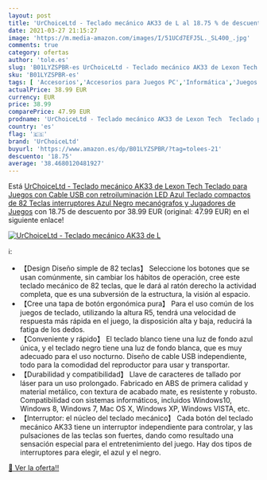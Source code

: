 ```yaml
---
layout: post
title: 'UrChoiceLtd - Teclado mecánico AK33 de L al 18.75 % de descuento'
date: 2021-03-27 21:15:27
image: 'https://m.media-amazon.com/images/I/51UCd7EFJ5L._SL400_.jpg'
comments: true
category: ofertas
author: 'tole.es'
slug: 'B01LYZSPBR-es UrChoiceLtd - Teclado mecánico AK33 de Lexon Tech Teclado...'
sku: 'B01LYZSPBR-es'
tags: [ 'Accesorios','Accesorios para Juegos PC','Informática','Juegos y Accesorios para PC','Teclados, ratones y periféricos de entrada','Videojuegos','teclado','urchoiceltd', ]
actualPrice: 38.99 EUR
currency: EUR
price: 38.99
comparePrice: 47.99 EUR
prodname: 'UrChoiceLtd - Teclado mecánico AK33 de Lexon Tech  Teclado para Juegos con Cable USB con retroiluminación LED Azul  Teclado compactos de 82 Teclas  interruptores Azul Negro  mecanógrafos y Jugadores de Juegos'
country: 'es'
flag: '🇪🇸'
brand: 'UrChoiceLtd'
buyurl: 'https://www.amazon.es/dp/B01LYZSPBR/?tag=tolees-21'
descuento: '18.75'
average: '38.4680120481927'
---
```


Está [UrChoiceLtd - Teclado mecánico AK33 de Lexon Tech  Teclado para Juegos con Cable USB con retroiluminación LED Azul  Teclado compactos de 82 Teclas  interruptores Azul Negro  mecanógrafos y Jugadores de Juegos](https://www.amazon.es/dp/B01LYZSPBR/?tag=tolees-21) con 18.75 de descuento por 38.99 EUR (original: 47.99 EUR) en el siguiente enlace!

[![UrChoiceLtd - Teclado mecánico AK33 de L](https://m.media-amazon.com/images/I/51UCd7EFJ5L._SL400_.jpg)](https://www.amazon.es/dp/B01LYZSPBR/?tag=tolees-21)

ℹ️:

- 【Design Diseño simple de 82 teclas】 Seleccione los botones que se usan comúnmente, sin cambiar los hábitos de operación, cree este teclado mecánico de 82 teclas, que le dará al ratón derecho la actividad completa, que es una subversión de la estructura, la visión al espacio.
- 【Cree una tapa de botón ergonómica pura】 Para el uso común de los juegos de teclado, utilizando la altura R5, tendrá una velocidad de respuesta más rápida en el juego, la disposición alta y baja, reducirá la fatiga de los dedos.
- 【Conveniente y rápido】 El teclado blanco tiene una luz de fondo azul única, y el teclado negro tiene una luz de fondo blanca, que es muy adecuado para el uso nocturno. Diseño de cable USB independiente, todo para la comodidad del reproductor para usar y transportar.
- 【Durabilidad y compatibilidad】 Llave de caracteres de tallado por láser para un uso prolongado. Fabricado en ABS de primera calidad y material metálico, con textura de acabado mate, es resistente y robusto. Compatibilidad con sistemas informáticos, incluidos Windows10, Windows 8, Windows 7, Mac OS X, Windows XP, Windows VISTA, etc.
- 【Interruptor: el núcleo del teclado mecánico】 Cada botón del teclado mecánico AK33 tiene un interruptor independiente para controlar, y las pulsaciones de las teclas son fuertes, dando como resultado una sensación especial para el entretenimiento del juego. Hay dos tipos de interruptores para elegir, el azul y el negro.

[🛒 Ver la oferta!!](https://www.amazon.es/dp/B01LYZSPBR/?tag=tolees-21)
